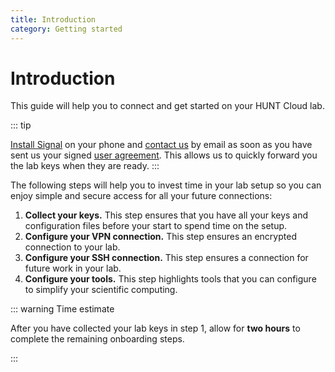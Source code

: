 ```yaml
---
title: Introduction
category: Getting started
---
```


# Introduction

This guide will help you to connect and get started on your HUNT Cloud lab.

::: tip

[Install Signal](/getting-started/how-to-connect/#setup-signal) on your phone and [contact us](/contact) by email as soon as you have sent us your signed [user agreement](https://assets.hdc.ntnu.no/assets/hunt-cloud-user-agreement.pdf). This allows us to quickly forward you the lab keys when they are ready.
:::

The following steps will help you to invest time in your lab setup so you can enjoy simple and secure access for all your future connections:

1. **Collect your keys.** This step ensures that you have all your keys and configuration files before your start to spend time on the setup.
2. **Configure your VPN connection.** This step ensures an encrypted connection to your lab.
3. **Configure your SSH connection.** This step ensures a connection for future work in your lab.
4. **Configure your tools.** This step highlights tools that you can configure to simplify your scientific computing.

::: warning Time estimate

After you have collected your lab keys in step 1, allow for **two hours** to complete the remaining onboarding steps.

:::
